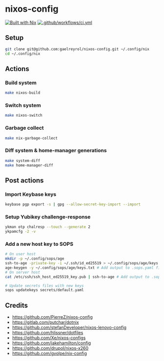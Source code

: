 # nixos-config

[![Built with Nix](https://img.shields.io/badge/Built_With-Nix-5277C3.svg?logo=nixos)](https://builtwithnix.org/)
[![.github/workflows/ci.yml](https://github.com/gaelreyrol/nixos-config/actions/workflows/ci.yml/badge.svg)](https://github.com/gaelreyrol/nixos-config/actions/workflows/ci.yml)

## Setup

```bash
git clone git@github.com:gaelreyrol/nixos-config.git ~/.config/nix
cd ~/.config/nix
```

## Actions

### Build system

```bash
make nixos-build
```

### Switch system

```bash
make nixos-switch
```

### Garbage collect

```bash
make nix-garbage-collect
```

### Diff system & home-manager generations

```bash
make system-diff
make home-manager-diff
```

## Post actions

### Import Keybase keys

```bash
keybase pgp export -s | gpg --allow-secret-key-import --import
```

### Setup Yubikey challenge-response

```bash
ykman otp chalresp --touch --generate 2
ykpamcfg -2 -v
```

### Add a new host key to SOPS

```bash
# On user host
mkdir -p ~/.config/sops/age
ssh-to-age -private-key -i ~/.ssh/id_ed25519 > ~/.config/sops/age/keys.txt
age-keygen -y ~/.config/sops/age/keys.txt # Add output to .sops.yaml file
# On server host
cat /etc/ssh/ssh_host_ed25519_key.pub | ssh-to-age # Add output to .sops.yaml file

# Update secrets files with new keys
sops updatekeys secrets/default.yaml
```

## Credits

- <https://github.com/PierreZ/nixos-config>
- <https://gitlab.com/putchar/dotnix>
- <https://github.com/stefanDeveloper/nixos-lenovo-config>
- <https://github.com/hlissner/dotfiles>
- <https://github.com/Xe/nixos-configs>
- <https://github.com/jakehamilton/config>
- <https://github.com/drupol/nixos-x260>
- <https://github.com/gvolpe/nix-config>
